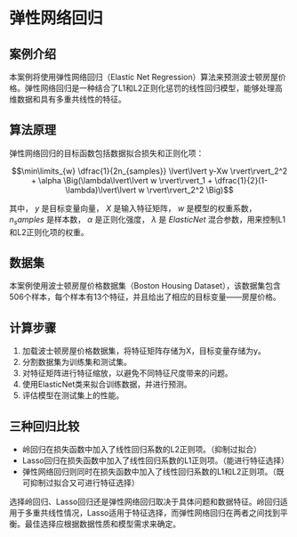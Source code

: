 # 弹性网络回归

## 案例介绍

本案例将使用弹性网络回归（Elastic Net Regression）算法来预测波士顿房屋价格。弹性网络回归是一种结合了L1和L2正则化惩罚的线性回归模型，能够处理高维数据和具有多重共线性的特征。

## 算法原理

弹性网络回归的目标函数包括数据拟合损失和正则化项：

```math
\min\limits_{w} \dfrac{1}{2n_{samples}} \lvert\lvert y-Xw \rvert\rvert_2^2 + \alpha \Big(\lambda\lvert\lvert w \rvert\rvert_1 + \dfrac{1}{2}(1-\lambda)\lvert\lvert w \rvert\rvert_2^2 \Big)
```

其中， $y$ 是目标变量向量， $X$ 是输入特征矩阵， $w$ 是模型的权重系数， $n_samples$ 是样本数， $\alpha$ 是正则化强度， $\lambda$ 是 $Elastic Net$ 混合参数，用来控制L1和L2正则化项的权重。

## 数据集

本案例使用波士顿房屋价格数据集（Boston Housing Dataset），该数据集包含506个样本，每个样本有13个特征，并且给出了相应的目标变量——房屋价格。

## 计算步骤

1. 加载波士顿房屋价格数据集，将特征矩阵存储为X，目标变量存储为y。
2. 分割数据集为训练集和测试集。
3. 对特征矩阵进行特征缩放，以避免不同特征尺度带来的问题。
4. 使用ElasticNet类来拟合训练数据，并进行预测。
5. 评估模型在测试集上的性能。

## 三种回归比较

- 岭回归在损失函数中加入了线性回归系数的L2正则项。（抑制过拟合）
- Lasso回归在损失函数中加入了线性回归系数的L1正则项。（能进行特征选择）
- 弹性网络回归则同时在损失函数中加入了线性回归系数的L1和L2正则项。（既可抑制过拟合又可进行特征选择）

选择岭回归、Lasso回归还是弹性网络回归取决于具体问题和数据特征。岭回归适用于多重共线性情况，Lasso适用于特征选择，而弹性网络回归在两者之间找到平衡。最佳选择应根据数据性质和模型需求来确定。
